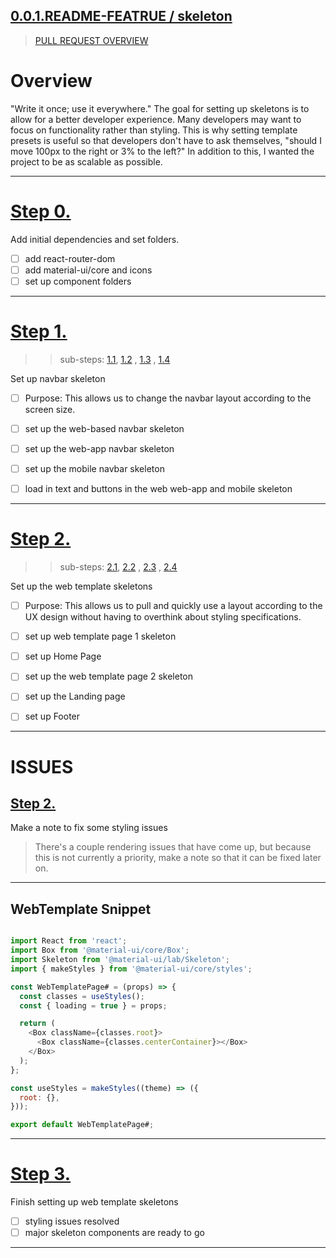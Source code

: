 ## [0.0.1.README-FEATRUE / skeleton](https://github.com/JessicaDosseh/Omega-Web-App/blob/master/DOCUMENTATION/0.0.1.README-feature/skeleton.md)

> [PULL REQUEST OVERVIEW](https://github.com/JessicaDosseh/Omega-Web-App/pull/2)

# Overview

"Write it once; use it everywhere."
The goal for setting up skeletons is to allow for a better developer experience. Many developers may want to focus on functionality rather than styling. This is why setting template presets is useful so that developers don't have to ask themselves, "should I move 100px to the right or 3% to the left?" In addition to this, I wanted the project to be as scalable as possible.

---

# [Step 0.](https://github.com/JessicaDosseh/Omega-Web-App/pull/2/commits/bbfd474eea22c6c7a565d1b547d5e2760593ea42)

Add initial dependencies and set folders.

- [ ] add react-router-dom
- [ ] add material-ui/core and icons
- [ ] set up component folders

---

# [Step 1.](https://github.com/JessicaDosseh/Omega-Web-App/pull/2/commits/b70b3611f28a21b13f08660ae8cd26852ffb532a)

> > sub-steps: [1.1](https://github.com/JessicaDosseh/Omega-Web-App/pull/2/commits/9bf80093f8ad8f1c8e3d8c59a8b8723aa129851a), [1.2](https://github.com/JessicaDosseh/Omega-Web-App/pull/2/commits/86591fcad477330e95fefdc73a7c4530517ccf12) , [1.3](https://github.com/JessicaDosseh/Omega-Web-App/pull/2/commits/771b1362333aadbe6e7b528f6c426399e307792c) , [1.4](https://github.com/JessicaDosseh/Omega-Web-App/pull/2/commits/1ad02e8e1d3625f2c8e2229113166410642c78e0)

Set up navbar skeleton

- [ ] Purpose: This allows us to change the navbar layout according to the screen size.

- [ ] set up the web-based navbar skeleton
- [ ] set up the web-app navbar skeleton
- [ ] set up the mobile navbar skeleton
- [ ] load in text and buttons in the web web-app and mobile skeleton

---

# [Step 2.](https://github.com/JessicaDosseh/Omega-Web-App/pull/2/commits/554f4aab3b3cca1fec5d28b3b478b249721eaa8d)

> > sub-steps: [2.1](https://github.com/JessicaDosseh/Omega-Web-App/pull/2/commits/cfab3d44399dde59caa6c16ddba1bc7f6a3a448c), [2.2](https://github.com/JessicaDosseh/Omega-Web-App/pull/2/commits/cd5ae65179275b478af84ab57316900ef6d06e52) , [2.3](https://github.com/JessicaDosseh/Omega-Web-App/pull/2/commits/3c4d4cb54c9ccc84a4a2faeb18669309758c24e5) , [2.4](https://github.com/JessicaDosseh/Omega-Web-App/pull/2/commits/64b95740b529fbf88adbe1433292e53511e8dc24)

Set up the web template skeletons

- [ ] Purpose: This allows us to pull and quickly use a layout according to the UX design without having to overthink about styling specifications.

- [ ] set up web template page 1 skeleton
- [ ] set up Home Page
- [ ] set up the web template page 2 skeleton
- [ ] set up the Landing page
- [ ] set up Footer

---

# ISSUES

## [Step 2.](https://github.com/JessicaDosseh/Omega-Web-App/pull/2/commits/143558bdb07bc849fc395bc0688728a11572aa28)

Make a note to fix some styling issues

> There's a couple rendering issues that have come up, but because this is not currently a priority, make a note so that it can be fixed later on.

---

## WebTemplate Snippet

```js

import React from 'react';
import Box from '@material-ui/core/Box';
import Skeleton from '@material-ui/lab/Skeleton';
import { makeStyles } from '@material-ui/core/styles';

const WebTemplatePage# = (props) => {
  const classes = useStyles();
  const { loading = true } = props;

  return (
    <Box className={classes.root}>
      <Box className={classes.centerContainer}></Box>
    </Box>
  );
};

const useStyles = makeStyles((theme) => ({
  root: {},
}));

export default WebTemplatePage#;

```
---

# [Step 3.](https://github.com/JessicaDosseh/Omega-Web-App/pull/3)

Finish setting up web template skeletons

- [ ] styling issues resolved 
- [ ] major skeleton components are ready to go

---


